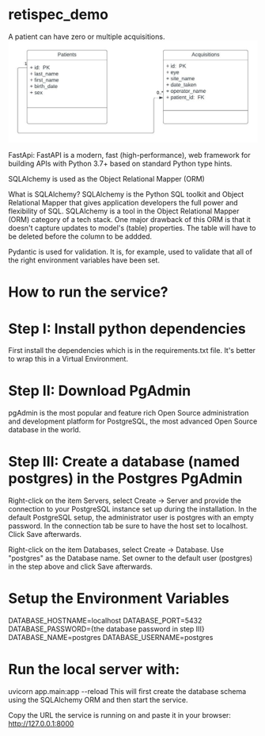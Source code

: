 # retispec_demo

A patient can have zero or multiple acquisitions.
![uml_diagram](https://github.com/oniolalekan/retispec_demo/blob/main/uml_diagram.jpeg)

FastApi:
FastAPI is a modern, fast (high-performance), web framework for building APIs with Python 3.7+ based on standard Python type hints.


SQLAlchemy is used as the Object Relational Mapper (ORM)

What is SQLAlchemy?
SQLAlchemy is the Python SQL toolkit and Object Relational Mapper that gives application developers the full power and flexibility of SQL. SQLAlchemy is a tool in the Object Relational Mapper (ORM) category of a tech stack. One major drawback of this ORM is that it doesn't capture updates to model's (table) properties. The table will have to be deleted before the column to be addded.


Pydantic is used for validation. It is, for example, used to validate that all of the right environment variables have been set.

# How to run the service?

# Step I: Install python dependencies
First install the dependencies which is in the requirements.txt file. It's better to wrap this in a Virtual Environment. 

# Step II: Download PgAdmin
pgAdmin is the most popular and feature rich Open Source administration and development platform for PostgreSQL, the most advanced Open Source database in the world.

# Step III: Create a database (named postgres) in the Postgres PgAdmin
Right-click on the item Servers, select Create -> Server and provide the connection to your PostgreSQL instance set up during the installation. In the default PostgreSQL setup, the administrator user is postgres with an empty password. In the connection tab be sure to have the host set to localhost. Click Save afterwards.

Right-click on the item Databases, select Create -> Database. Use "postgres" as the Database name. Set owner to the default user (postgres) in the step above and click Save afterwards.

# Setup the Environment Variables
DATABASE_HOSTNAME=localhost
DATABASE_PORT=5432
DATABASE_PASSWORD={the database password in step III}
DATABASE_NAME=postgres
DATABASE_USERNAME=postgres

# Run the local server with:
uvicorn app.main:app --reload
This will first create the database schema using the SQLAlchemy ORM and then start the service.

Copy the URL the service is running on and paste it in your browser: http://127.0.0.1:8000





